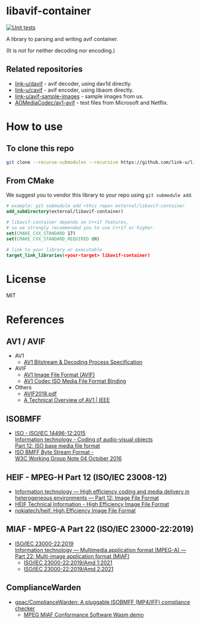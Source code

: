 # libavif-container

[![Unit tests](https://github.com/link-u/libavif-container/workflows/Unit%20tests/badge.svg)](https://github.com/link-u/libavif-container/actions?query=workflow%3A%22Unit+tests%22)

A library to parsing and writing avif container.

(It is not for neither decoding nor encoding.)

## Related repositories

- [link-u/davif](https://github.com/link-u/davif) - avif decoder, using dav1d directly.
- [link-u/cavif](https://github.com/link-u/cavif) - avif encoder, using libaom directly.
- [link-u/avif-sample-images](https://github.com/link-u/avif-sample-images) - sample images from us.
- [AOMediaCodec/av1-avif](https://github.com/AOMediaCodec/av1-avif/tree/master/testFiles) - test files from Microsoft and Netflix.

# How to use

## To clone this repo

```bash
git clone --recurse-submodules --recursive https://github.com/link-u/libavif-container.git
```

## From CMake

We suggest you to vendor this library to your repo using `git submodule add`.

```cmake
# example: git submodule add <this repo> external/libavif-container
add_subdirectory(external/libavif-container)

# libavif-container depends on C++17 features,
# so we strongly recommended you to use C++17 or higher.
set(CMAKE_CXX_STANDARD 17)
set(CMAKE_CXX_STANDARD_REQUIRED ON)

# link to your library or executable
target_link_libraries(<your-target> libavif-container)
```

# License

MIT

# References

## AV1 / AVIF
- AV1
  - [AV1 Bitstream & Decoding Process Specification](https://aomediacodec.github.io/av1-spec/)
- AVIF
  - [AV1 Image File Format (AVIF)](https://aomediacodec.github.io/av1-avif/)
  - [AV1 Codec ISO Media File Format Binding](https://aomediacodec.github.io/av1-isobmff/)
- Others
  - [AVIF2018.pdf](http://web.archive.org/web/20181109113447/https://people.xiph.org/~negge/AVIF2018.pdf)
  - [A Technical Overview of AV1 | IEEE](https://ieeexplore.ieee.org/document/9363937)

## ISOBMFF
- [ISO - ISO/IEC 14496-12:2015  
  Information technology - Coding of audio-visual objects  
  Part 12: ISO base media file format](https://www.iso.org/standard/68960.html)
- [ISO BMFF Byte Stream Format -  
  W3C Working Group Note 04 October 2016](https://www.w3.org/TR/mse-byte-stream-format-isobmff/)

## HEIF - MPEG-H Part 12 (ISO/IEC 23008-12)
- [Information technology — High efficiency coding and media delivery in heterogeneous environments — Part 12: Image File Format](https://www.iso.org/standard/66067.html)
- [HEIF Technical Information - High Efficiency Image File Format](https://nokiatech.github.io/heif/technical.html)
- [nokiatech/heif: High Efficiency Image File Format](https://github.com/nokiatech/heif/)

## MIAF - MPEG-A Part 22 (ISO/IEC 23000-22:2019)
- [ISO/IEC 23000-22:2019<br>Information technology — Multimedia application format (MPEG-A) — Part 22: Multi-image application format (MIAF)](https://www.iso.org/standard/74417.html)
  - [ISO/IEC 23000-22:2019/Amd 1:2021](https://www.iso.org/standard/80757.html)
  - [ISO/IEC 23000-22:2019/Amd 2:2021](https://www.iso.org/standard/81634.html)

## ComplianceWarden

- [gpac/ComplianceWarden: A pluggable ISOBMFF (MP4/IFF) compliance checker](https://github.com/gpac/ComplianceWarden)
  - [MPEG MIAF Conformance Software Wasm demo](https://gpac.github.io/ComplianceWarden-wasm/)
